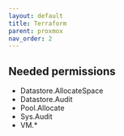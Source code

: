 ```yaml
---
layout: default
title: Terraform
parent: proxmox
nav_order: 2
---
```


## Needed permissions
* Datastore.AllocateSpace
* Datastore.Audit
* Pool.Allocate
* Sys.Audit
* VM.*